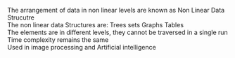 The arrangement of data in non linear levels are known as Non Linear Data Strucutre
<br>
The non linear data Structures are: Trees sets Graphs Tables
<br>
The elements are in different levels, they cannot be traversed in a single run
<br>
Time complexity remains the same
<br>
Used in image processing and Artificial intelligence